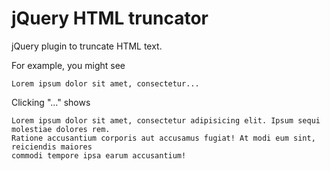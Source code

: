 # jQuery HTML truncator

jQuery plugin to truncate HTML text.

For example, you might see

```hmtl
Lorem ipsum dolor sit amet, consectetur...
```
Clicking "..." shows

```hmtl
Lorem ipsum dolor sit amet, consectetur adipisicing elit. Ipsum sequi molestiae dolores rem.
Ratione accusantium corporis aut accusamus fugiat! At modi eum sint, reiciendis maiores
commodi tempore ipsa earum accusantium!
```
